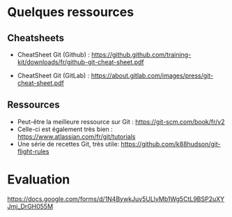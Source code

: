 # Quelques ressources

## Cheatsheets
- CheatSheet Git (Github) : https://github.github.com/training-kit/downloads/fr/github-git-cheat-sheet.pdf

- CheatSheet Git (GitLab) : https://about.gitlab.com/images/press/git-cheat-sheet.pdf

## Ressources
- Peut-être la meilleure ressource sur Git : https://git-scm.com/book/fr/v2
- Celle-ci est également très bien : https://www.atlassian.com/fr/git/tutorials
- Une série de recettes Git, très utile: https://github.com/k88hudson/git-flight-rules

# Evaluation
https://docs.google.com/forms/d/1N4BywkJuv5ULlvMb1Wg5CtL9BSP2uXYJmj_DrGH055M



